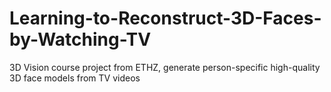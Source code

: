 # Learning-to-Reconstruct-3D-Faces-by-Watching-TV
3D Vision course project from ETHZ, generate person-specific high-quality 3D face models from TV videos 
